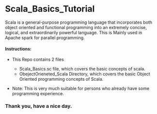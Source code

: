 # Scala_Basics_Tutorial

Scala is a general-purpose programming language that incorporates both object oriented and functional programming into an extremely concise, logical, and extraordinarily 
powerful language. This is Mainly used in Apache spark for parallel programming.

#### Instructions:
* This Repo contains 2 files
    * Scala_Basics.sc file, which covers the basic concepts of scala. 
    * ObejectOrieneted_Scala Directory, which covers the basic Object Oriented programming concepts of Scala.
    
* Note: This is very much suitable for persons who already have some programming experience.

### Thank you, have a nice day.

